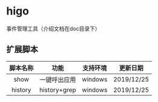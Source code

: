 # higo
事件管理工具（介绍文档在doc目录下）

## 扩展脚本
| 脚本名称 | 功能 | 支持环境 | 更新日期 |
| :---: | :---: | :---: | :---: |
| show | 一键呼出应用 | windows | 2019/12/25 |
| history | history+grep | windows | 2019/12/25 |

